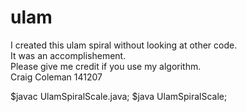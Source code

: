 ulam
====
I created this ulam spiral without looking at other code. <br />
It was an accomplishement. <br />
Please give me credit if you use my algorithm.<br />
Craig Coleman 141207


$javac UlamSpiralScale.java;
$java UlamSpiralScale;


